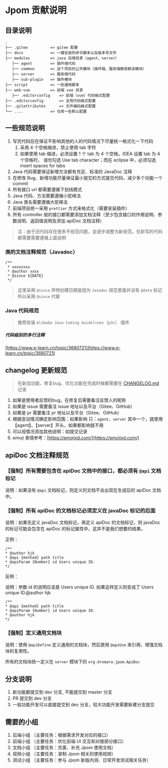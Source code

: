 # Jpom 贡献说明

## 目录说明

```
.
├── .gitee    		=> gitee 配置
├── docs      		=> 一键安装的命令脚本以及版本号文件
├── modules   		=> java 后端目录（agent、server）
   ├── agent 		=> 插件端代码
   ├── common 		=> 这个项目的公共模块（插件端、服务端都依赖该模块）
   ├── server 		=> 服务端代码
   ├── sub-plugin 	=> 插件模块
├── script    		=> 一些通用脚本
├── web-vue   		=> 前端 vue 目录
   ├── .editorconfig 	=> 前端（vue）代码格式配置
├── .editorconfig   	=> 全局代码格式配置
├── .gitattributes   	=> 文件编码格式配置
└── ....      		=> 仓库一些默认配置
```

## 一些规范说明

1. 写完代码后在保证不影响其他的人的代码情况下尽量统一格式化一下代码
	1. 采用 4 个空格缩进，禁止使用 tab 字符
	2. 如果使用 tab 缩进，必须设置 1 个 tab 为 4 个空格。IDEA 设置 tab 为 4 个空格时，
	   请勿勾选 Use tab character；而在 eclipse 中，必须勾选 insert spaces for tabs
2. Java 代码需要保证新增方法都有充足、标准的 JavaDoc 注释
3. 在修改 Bug、新增功能尽量保证最小提交的方式提交代码，减少多个功能一个 commit
4. 所有接口 url 都需要遵循下划线模式
5. Java 代码、方法需要遵循小驼峰法
6. Java 类名需要遵循大驼峰法
7. 前端项目统一采用 `prettier` 方式来格式化（需要安装插件）
8. 所有 controller 层的接口都需要添加文档注释（至少包含接口的作用说明、参数说明、返回值说明及添加 apiDoc 文档注释）

> 注：由于旧代码存在很多不规范问题，会逐步调整为新规范。在新写的代码都需要需要遵循上面说明
>
>
### 类的文档注释规范（Javadoc）

```
/**
 * xxxxxxxx
 * @author xxxx
 * @since ${DATE}
 */
```

> 这里采用 `@since` 声明创建日期是因为 `Javadoc` 规范里面并没有 `@date` 标记所以采用 `@since` 代替

### Java 代码规范

> 推荐安装 `Alibaba Java Coding Guidelines`（`p3c`） 插件

##### 代码级别的多行注释

[https://www.e-learn.cn/topic/3680721](https://www.e-learn.cn/topic/3680721)

## changelog 更新规范

> 在新加功能、修复bug、优化功能在完成时候都需要在 [CHANGELOG.md](./CHANGELOG.md) 记录

1. 如果是使用者反馈的bug，在修复后需要备注反馈人的昵称
2. 如果是 issue 需要备注 issue 地址以及平台（Gitee、GitHub）
3. 如果是 pr 需要备注 pr 地址以及平台（Gitee、GitHub）
4. 根据变动情况确定影响范围：如果影响 只：`agent`、`server` 其中一个，就使用【agent】、【server】开头，如果都影响就不用
5. 可以视情况添加其他说明：如提交记录
6. emoji 表情参考：[https://emojixd.com/](https://emojixd.com/)

## apiDoc 文档注释规范
### 【强制】所有需要包含在 apiDoc 文档中的接口，都必须有 `@api` 文档标记
说明：如果没有 `@api` 文档标记，则定义的文档不会出现在生成后的 apiDoc 文档中。

### 【强制】所有 apiDoc 的文档标记必须定义在 javaDoc 标记的后面
说明：如果先定义 javaDoc 文档标记，再定义 apiDoc 的文档标记，则 javaDoc 的标记可能会包含在 apiDoc 的标记属性中，这并不是我们想要的结果。

正例：
```
/**
* @author hjk
* @api {method} path title
* @apiParam {Number} id Users unique ID.
*/
```

反例：

说明：参数 id 的说明应该是 Users unique ID. 如果这样定义则变成了 Users unique ID.@author hjk
```
/**
* @api {method} path title
* @apiParam {Number} id Users unique ID.
* @author hjk
*/
```

### 【强制】定义通用文档块

说明：使用 `@apiDefine` 定义通用的文档块，然后使用 `@apiUse` 来引用，增强文档块的复用性。

所有的文档块统一定义在 `server` 模块下的 `org.dromara.jpom.ApiDoc`


## 分支说明

1. 新功能都提交到 dev 分支, 不能提交到 master 分支
2. PR 提交到 dev 分支
3. 一般功能开发可以直接提交到 dev 分支，较大功能开发需要新建分支提交

## 需要的小组

1. 后端小组 （主要任务：根据需求开发对应的接口）
2. 前端小组 （主要任务：优化前端 UI 交互和对接部分接口）
3. 文档小组 （主要任务：完善、补充 Jpom 使用文档）
4. 视频小组 （主要任务：录制 Jpom 相关的使用视频）
5. 测试小组 （主要任务：参与 Jpom 新版内测、日常开发测试相关任务）